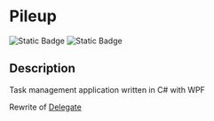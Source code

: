 # Pileup
![Static Badge](https://img.shields.io/badge/.net-8.0.13-steelblue?style=plastic&color=dodgerblue)
![Static Badge](https://img.shields.io/badge/csharp-12-steelblue?style=plastic&color=lightcoral)

## Description
Task management application written in C# with WPF

Rewrite of [Delegate](https://github.com/ircjwin/Delegate)
